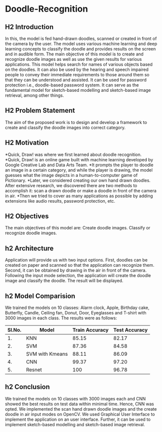 # Doodle-Recognition

## H2 Introduction
In this, the model is fed hand-drawn doodles, scanned or created in front of the camera by the user. The model uses various machine learning and deep learning concepts to classify the doodle and provides results on the screen and in audible form. The main objective of this model is to create and recognize doodle images as well as use the given results for various applications. This model helps search for names of various objects based on the doodles. It can also be used by the hearing and speech impaired people to convey their immediate requirements to those around them so that they can be understood and assisted. It can be used for password protection i.e., doodle-based password system. It can serve as the fundamental model for sketch-based modelling and sketch-based image retrieval, among other things.

## H2 Problem Statement
The aim of the proposed work is to design and develop a framework to create and classify the doodle images into correct category.

## H2 Motivation
*Quick, Draw! was where we first learned about doodle recognition.
*Quick, Draw! is an online game built with machine learning developed by Google Creative Lab and Data Arts Team.
*It prompts the player to doodle an image in a certain category, and while the player is drawing, the model guesses what the image depicts in a human-to-computer game of Pictionary.
*Later, we considered creating our own hand drawn doodles. After extensive research, we discovered there are two methods to accomplish it: scan a drawn doodle or make a doodle in front of the camera in air.
*Then we tried to cover as many applications as possible by adding extensions like audio results, password protection, etc.

## H2 Objectives
The main objectives of this model are:
Create doodle images.
Classify or recognize doodle images.

## h2 Architecture
Application will provide us with two input options.
First, doodles can be created on paper and scanned so that the application can recognize them.
Second, it can be obtained by drawing in the air in front of the camera.
Following the input mode selection, the application will create the doodle image and classify the doodle.
The result will be displayed.

## h2 Model Comparision
We trained the models on 10 classes: Alarm clock, Apple, Birthday cake, Butterfly, Candle, Ceiling fan, Donut, Door, Eyeglasses and T-shirt with 3000 images in each class. The results were as follows:

|Sl.No.|Model|Train Accuracy|Test Accuracy|
|------|-----|--------------|-------------|
|1.	   |KNN	 |85.15	        |82.17        |
|2.	   |SVM	 |87.36         |84.58        |
|3.	   |SVM with Kmeans|	88.11|	86.09|
|4.|	CNN	|99.37|	97.20|
|5.	|Resnet	|100	|96.78|
## h2 Conclusion
We trained the models on 10 classes with 3000 images each and CNN showed the best results on test data within minimal time. Hence, CNN was opted. We implemented the scan hand drawn doodle images and the create doodle in air input modes on OpenCV. We used Graphical User Interface to implement the application on an user interface. Further, it can be used to implement sketch-based modelling and sketch-based image retrieval.
